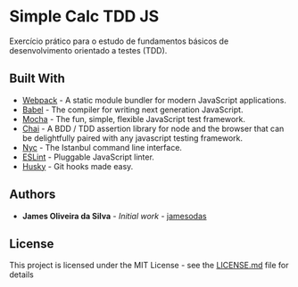 # Simple Calc TDD JS

Exercício prático para o estudo de fundamentos básicos de desenvolvimento orientado a testes (TDD).

## Built With

* [Webpack](https://webpack.js.org) - A static module bundler for modern JavaScript applications.
* [Babel](https://babeljs.io/) - The compiler for writing next generation JavaScript.
* [Mocha](https://mochajs.org/) - The fun, simple, flexible JavaScript test framework.
* [Chai](http://chaijs.com/) - A BDD / TDD assertion library for node and the browser that can be delightfully paired with any javascript testing framework.
* [Nyc](https://github.com/istanbuljs/nyc) - The Istanbul command line interface.
* [ESLint](https://eslint.org/) - Pluggable JavaScript linter.
* [Husky](https://github.com/typicode/husky) - Git hooks made easy.



## Authors

* **James Oliveira da Silva** - *Initial work* - [jamesodas](https://github.com/jamesodas)


## License

This project is licensed under the MIT License - see the [LICENSE.md](LICENSE.md) file for details


